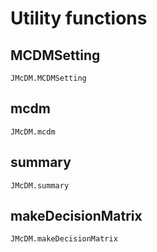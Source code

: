# Utility functions

## MCDMSetting
```@docs
JMcDM.MCDMSetting
```

## mcdm
```@docs
JMcDM.mcdm
```

## summary
```@docs
JMcDM.summary
```


## makeDecisionMatrix
```@docs
JMcDM.makeDecisionMatrix
```
